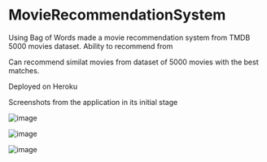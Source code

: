# MovieRecommendationSystem

Using Bag of Words made a movie recommendation system from TMDB 5000 movies dataset. Ability to recommend from 

Can recommend similat movies from dataset of 5000 movies with the best matches.

Deployed on Heroku 

Screenshots from the application in its initial stage

![image](https://user-images.githubusercontent.com/16624154/211182345-a1bb2dc0-9bfd-4e20-85f5-1bf25577c8ec.png)

![image](https://user-images.githubusercontent.com/16624154/211182355-954eb6f4-6c3c-4e42-8f95-c839003d5afb.png)

![image](https://user-images.githubusercontent.com/16624154/211182360-34f65890-1088-44c6-adc5-0d05c5de4071.png)


